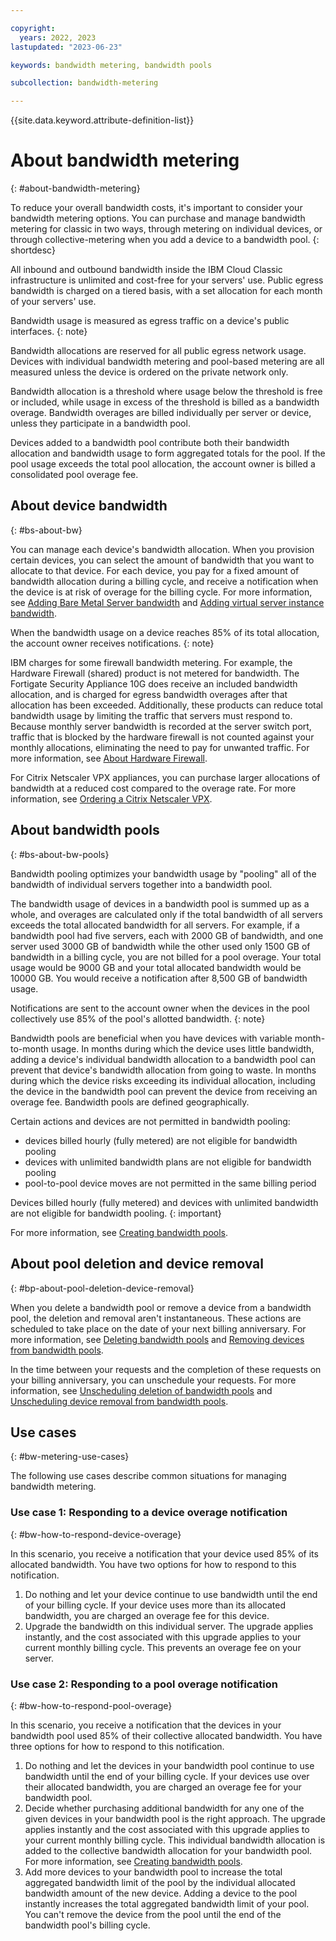 ```yaml
---

copyright:
  years: 2022, 2023
lastupdated: "2023-06-23"

keywords: bandwidth metering, bandwidth pools

subcollection: bandwidth-metering

---
```


{{site.data.keyword.attribute-definition-list}}

# About bandwidth metering
{: #about-bandwidth-metering}

To reduce your overall bandwidth costs, it's important to consider your bandwidth metering options. You can purchase and manage bandwidth metering for classic in two ways, through metering on individual devices, or through collective-metering when you add a device to a bandwidth pool. 
{: shortdesc}

All inbound and outbound bandwidth inside the IBM Cloud Classic infrastructure is unlimited and cost-free for your servers' use. Public egress bandwidth is charged on a tiered basis, with a set allocation for each month of your servers' use.
 
Bandwidth usage is measured as egress traffic on a device's public interfaces.
{: note}

Bandwidth allocations are reserved for all public egress network usage. Devices with individual bandwidth metering and pool-based metering are all measured unless the device is ordered on the private network only.

Bandwidth allocation is a threshold where usage below the threshold is free or included, while usage in excess of the threshold is billed as a bandwidth overage. Bandwidth overages are billed individually per server or device, unless they participate in a bandwidth pool.

Devices added to a bandwidth pool contribute both their bandwidth allocation and bandwidth usage to form aggregated totals for the pool. If the pool usage exceeds the total pool allocation, the account owner is billed a consolidated pool overage fee.

## About device bandwidth
{: #bs-about-bw}

You can manage each device's bandwidth allocation. When you provision certain devices, you can select the amount of bandwidth that you want to allocate to that device. For each device, you pay for a fixed amount of bandwidth allocation during a billing cycle, and receive a notification when the device is at risk of overage for the billing cycle. For more information, see [Adding Bare Metal Server bandwidth](/docs/bandwidth-services?topic=bandwidth-services-adding-bare-metal-server-bandwidth) and [Adding virtual server instance bandwidth](/docs/bandwidth-services?topic=bandwidth-services-adding-virtual-server-insance-bandwidth).

When the bandwidth usage on a device reaches 85% of its total allocation, the account owner receives notifications.
{: note}

IBM charges for some firewall bandwidth metering. For example, the Hardware Firewall (shared) product is not metered for bandwidth. The Fortigate Security Appliance 10G does receive an included bandwidth allocation, and is charged for egress bandwidth overages after that allocation has been exceeded. Additionally, these products can reduce total bandwidth usage by limiting the traffic that servers must respond to. Because monthly server bandwidth is recorded at the server switch port, traffic that is blocked by the hardware firewall is not counted against your monthly allocations, eliminating the need to pay for unwanted traffic. For more information, see [About Hardware Firewall](/docs/hardware-firewall-shared?topic=hardware-firewall-shared-about-hardware-firewall-shared-).

For Citrix Netscaler VPX appliances, you can purchase larger allocations of bandwidth at a reduced cost compared to the overage rate. For more information, see [Ordering a Citrix Netscaler VPX](/docs/citrix-netscaler-vpx?topic=citrix-netscaler-vpx-getting-started#ordering-a-citrix-netscaler-vpx).

## About bandwidth pools
{: #bs-about-bw-pools}

Bandwidth pooling optimizes your bandwidth usage by "pooling" all of the bandwidth of individual servers together into a bandwidth pool.

The bandwidth usage of devices in a bandwidth pool is summed up as a whole, and overages are calculated only if the total bandwidth of all servers exceeds the total allocated bandwidth for all servers. For example, if a bandwidth pool had five servers, each with 2000 GB of bandwidth, and one server used 3000 GB of bandwidth while the other used only 1500 GB of bandwidth in a billing cycle, you are not billed for a pool overage. Your total usage would be 9000 GB and your total allocated bandwidth would be 10000 GB. You would receive a notification after 8,500 GB of bandwidth usage.  
 
Notifications are sent to the account owner when the devices in the pool collectively use 85% of the pool's allotted bandwidth. 
{: note}

Bandwidth pools are beneficial when you have devices with variable month-to-month usage. In months during which the device uses little bandwidth, adding a device's individual bandwidth allocation to a bandwidth pool can prevent that device's bandwidth allocation from going to waste. In months during which the device risks exceeding its individual allocation, including the device in the bandwidth pool can prevent the device from receiving an overage fee. Bandwidth pools are defined geographically. 

Certain actions and devices are not permitted in bandwidth pooling:
- devices billed hourly (fully metered) are not eligible for bandwidth pooling
- devices with unlimited bandwidth plans are not eligible for bandwidth pooling
- pool-to-pool device moves are not permitted in the same billing period 

Devices billed hourly (fully metered) and devices with unlimited bandwidth are not eligible for bandwidth pooling. 
{: important}

For more information, see [Creating bandwidth pools](/docs/bandwidth-services?topic=bandwidth-services-how-to-create-ibm-cloud-bandwidth-pools).

## About pool deletion and device removal
{: #bp-about-pool-deletion-device-removal}

When you delete a bandwidth pool or remove a device from a bandwidth pool, the deletion and removal aren't instantaneous. These actions are scheduled to take place on the date of your next billing anniversary. For more information, see [Deleting bandwidth pools](/docs/bandwidth-services?topic=bandwidth-services-how-to-delete-bw-pools) and [Removing devices from bandwidth pools](/docs/bandwidth-services?topic=bandwidth-services-how-to-remove-devices-from-bw-pools).

In the time between your requests and the completion of these requests on your billing anniversary, you can unschedule your requests. For more information, see [Unscheduling deletion of bandwidth pools](/docs/bandwidth-services?topic=bandwidth-services-how-to-unscedule-deletion-bw-pools) and [Unscheduling device removal from bandwidth pools](/docs/bandwidth-services?topic=bandwidth-services-how-to-unschedule-device-removal-from-bw-pools). 

## Use cases
{: #bw-metering-use-cases}

The following use cases describe common situations for managing bandwidth metering. 

### Use case 1: Responding to a device overage notification
{: #bw-how-to-respond-device-overage}

In this scenario, you receive a notification that your device used 85% of its allocated bandwidth. You have two options for how to respond to this notification. 

1. Do nothing and let your device continue to use bandwidth until the end of your billing cycle. If your device uses more than its allocated bandwidth, you are charged an overage fee for this device.
1. Upgrade the bandwidth on this individual server. The upgrade applies instantly, and the cost associated with this upgrade applies to your current monthly billing cycle. This prevents an overage fee on your server. 

### Use case 2: Responding to a pool overage notification
{: #bw-how-to-respond-pool-overage}

In this scenario, you receive a notification that the devices in your bandwidth pool used 85% of their collective allocated bandwidth. You have three options for how to respond to this notification. 

1. Do nothing and let the devices in your bandwidth pool continue to use bandwidth until the end of your billing cycle. If your devices use over their allocated bandwidth, you are charged an overage fee for your bandwidth pool.
1. Decide whether purchasing additional bandwidth for any one of the given devices in your bandwidth pool is the right approach. The upgrade applies instantly and the cost associated with this upgrade applies to your current monthly billing cycle. This individual bandwidth allocation is added to the collective bandwidth allocation for your bandwidth pool. For more information, see [Creating bandwidth pools](/docs/bandwidth-services?topic=bandwidth-services-how-to-create-ibm-cloud-bandwidth-pools).
1. Add more devices to your bandwidth pool to increase the total aggregated bandwidth limit of the pool by the individual allocated bandwidth amount of the new device. Adding a device to the pool instantly increases the total aggregated bandwidth limit of your pool. You can't remove the device from the pool until the end of the bandwidth pool's billing cycle.  
